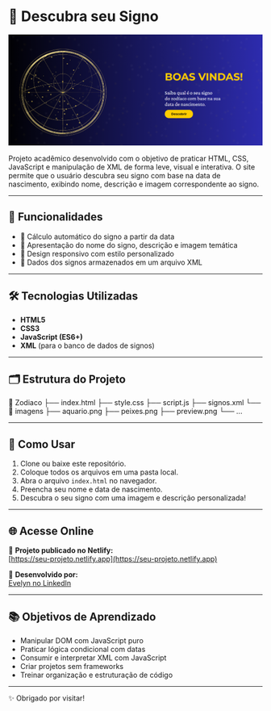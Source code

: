 # 🔮 Descubra seu Signo

![Preview do Projeto](imagens/preview.png)

Projeto acadêmico desenvolvido com o objetivo de praticar HTML, CSS, JavaScript e manipulação de XML de forma leve, visual e interativa. O site permite que o usuário descubra seu signo com base na data de nascimento, exibindo nome, descrição e imagem correspondente ao signo.

---

## 🌟 Funcionalidades

- 🧠 Cálculo automático do signo a partir da data
- 📝 Apresentação do nome do signo, descrição e imagem temática
- 🎨 Design responsivo com estilo personalizado
- 💾 Dados dos signos armazenados em um arquivo XML

---

## 🛠️ Tecnologias Utilizadas

- **HTML5**
- **CSS3**
- **JavaScript (ES6+)**
- **XML** (para o banco de dados de signos)

---

## 🗂️ Estrutura do Projeto

📁 Zodiaco
├── index.html
├── style.css
├── script.js
├── signos.xml
└── 📁 imagens
├── aquario.png
├── peixes.png
├── preview.png
└── ...

---

## 🚀 Como Usar

1. Clone ou baixe este repositório.
2. Coloque todos os arquivos em uma pasta local.
3. Abra o arquivo `index.html` no navegador.
4. Preencha seu nome e data de nascimento.
5. Descubra o seu signo com uma imagem e descrição personalizada!

---

## 🌐 Acesse Online

🔗 **Projeto publicado no Netlify:**  
[https://seu-projeto.netlify.app](https://seu-projeto.netlify.app)

📇 **Desenvolvido por:**  
[Evelyn no LinkedIn](https://www.linkedin.com/in/seu-perfil)

---

## 📚 Objetivos de Aprendizado

- Manipular DOM com JavaScript puro
- Praticar lógica condicional com datas
- Consumir e interpretar XML com JavaScript
- Criar projetos sem frameworks
- Treinar organização e estruturação de código

---

✨ Obrigado por visitar!
